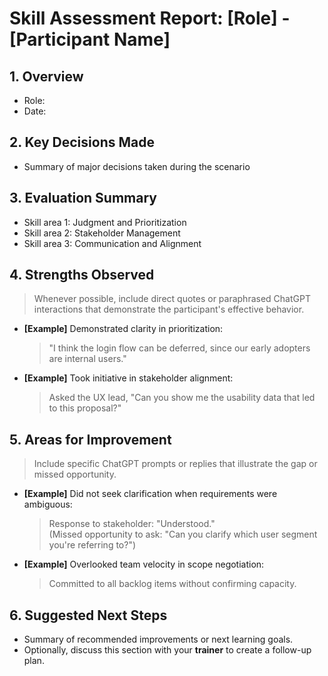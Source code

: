 # Skill Assessment Report: [Role] - [Participant Name]

## 1. Overview
- Role:
- Date:

## 2. Key Decisions Made
- Summary of major decisions taken during the scenario

## 3. Evaluation Summary
- Skill area 1: Judgment and Prioritization
- Skill area 2: Stakeholder Management
- Skill area 3: Communication and Alignment

## 4. Strengths Observed

> Whenever possible, include direct quotes or paraphrased ChatGPT interactions that demonstrate the participant's effective behavior.

- **[Example]** Demonstrated clarity in prioritization:
  > "I think the login flow can be deferred, since our early adopters are internal users."

- **[Example]** Took initiative in stakeholder alignment:
  > Asked the UX lead, "Can you show me the usability data that led to this proposal?"

## 5. Areas for Improvement

> Include specific ChatGPT prompts or replies that illustrate the gap or missed opportunity.

- **[Example]** Did not seek clarification when requirements were ambiguous:
  > Response to stakeholder: "Understood."  
  > (Missed opportunity to ask: "Can you clarify which user segment you're referring to?")

- **[Example]** Overlooked team velocity in scope negotiation:
  > Committed to all backlog items without confirming capacity.

## 6. Suggested Next Steps

- Summary of recommended improvements or next learning goals.
- Optionally, discuss this section with your **trainer** to create a follow-up plan.